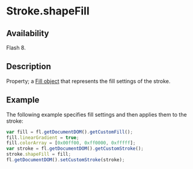 # Stroke.shapeFill

## Availability

Flash 8.

## Description

Property; a [Fill object](../Fill_object/Fill_summary.md) that represents the fill settings of the stroke.

## Example

The following example specifies fill settings and then applies them to the stroke:

```javascript
var fill = fl.getDocumentDOM().getCustomFill();
fill.linearGradient = true;
fill.colorArray = [0x00ff00, 0xff0000, 0xfffff];
var stroke = fl.getDocumentDOM().getCustomStroke();
stroke.shapeFill = fill;
fl.getDocumentDOM().setCustomStroke(stroke);
```
